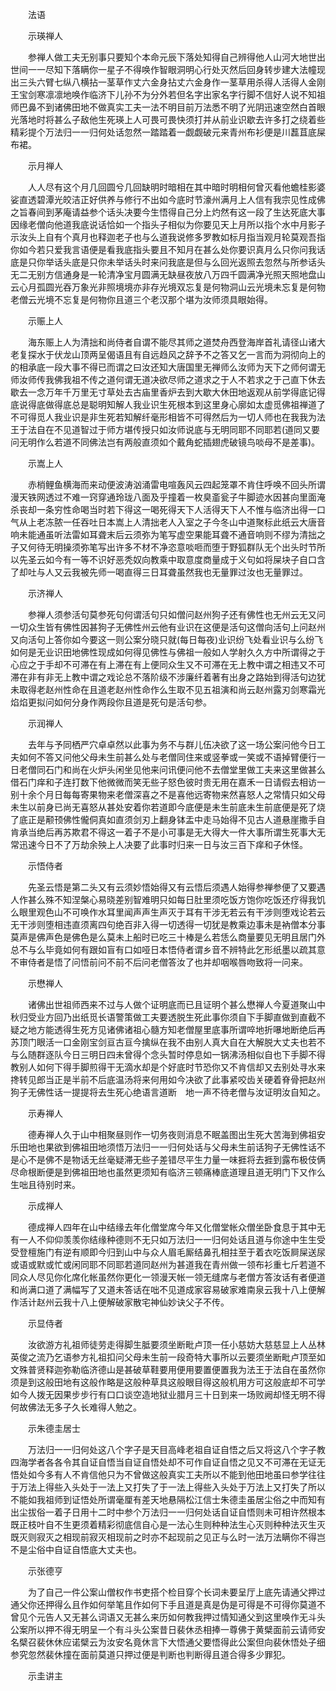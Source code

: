 <!-- { "loadSidebar": true } -->

　　法语

　　示瑛禅人

　　参禅人做工夫无别事只要知个本命元辰下落处知得自己辨得他人山河大地世出世间一一尽知下落瞒你一星子不得唤作智眼洞明心行处灭然后回身转步建大法幢现出三头六臂七纵八横拈一茎草作丈六金身拈丈六金身作一茎草用杀得人活得人金刚王宝剑寒凛凛地唤作临济下儿孙不为分外若但名字出家名字行脚不信好人说不知祖师巴鼻不到诸佛田地不做真实工夫一法不明目前万法悉不明了光阴迅速空然白首眼光落地时将甚么子敌他生死瑛上人可畏可畏快须打并从前业识歇去许多打之绕着些精彩提个万法归一一归何处话忽然一踏踏着一觑觑破元来青州布衫便是川藞苴底屎布裙。

　　示月禅人

　　人人尽有这个月几回圆兮几回缺明时暗相在其中暗时明相何曾灭看他蟾桂影婆娑直透碧潭光皎洁正好供养与修行不出如今底时节濠州满月上人信有我宗见性成佛之旨春间到茅庵请益参个话头决要今生悟得自己分上灼然有这一段了生达死底大事因缘老僧向他道我底说话恰如一个指头子相似为你要见天上月所以指个水中月影子示汝头上自有个真月也释迦老子也与么道我说修多罗教如标月指当观月轮莫观吾指你如今若只爱我言语便是看我底指头要且不知月在甚么处你要识真月么只你问我话底是只你举话头底是只你未举话头时来问我底是但与么回光返照去忽然与所参话头无二无别方信通身是一轮清净宝月圆满无缺昼夜放八万四千圆满净光照天照地盘山云心月孤圆光吞万象光非照境境亦非存光境双忘复是何物洞山云光境未忘复是何物老僧云光境不忘复是何物你且道三个老汉那个堪为汝师须具眼始得。

　　示赈上人

　　海东赈上人为清拙和尚侍者自谓不能尽其师之道焚舟西登海岸首礼请径山诸大老复探水于伏龙山顶两呈偈语且有自远趋风之辞予不之答又乞一言而为洞彻向上的的相承底一段大事不得已而谓之曰汝还知大唐国里无禅师么汝师为天下之师何谓无师汝师传我佛我祖不传之道何谓无道决欲尽师之道求之于人不若求之于己直下休去歇去一念万年千万里无寸草处去古庙里香炉去到大歇大休田地返观从前学得底记得底说得底做得底总是聪明知解人我业识生死根本到这里身心廓如太虚觅佛祖禅道了不可得觅人我业识是非生死若知解纤毫形相皆不可得然后为一切人师也在我我为法王于法自在不见道智过于师方堪传授只如汝师说底与无明同耶不同耶若(道同又要问无明作么若道不同佛法岂有两般直须如个戴角蛇插翅虎破镜鸟啖母不是差事)。

　　示嵩上人

　　赤梢鲤鱼横海而来动便波涛汹涌雷电喧轰风云四起笼罩不肯住呼唤不回头所谓漫天铁网透过不难一窍穿通玲珑八面及乎撞着一枚臭齑瓮子牛脚迹水因甚向里面淹杀丧却一条穷性命喝当时若下得这一喝死得天下人活得天下人不惟与临济出得一口气从上老冻脓一任吞吐日本嵩上人清拙老人入室之子今冬山中道聚标此纸云大唐音响未能通虽听法雷如耳聋末后云须弥为笔写虚空果能耳聋不通音响则不缪为清拙之子又何待无明操须弥笔写出许多不材不净恣意啖咂而堕于野狐群队无个出头时节所以先圣云如今有一等不识好恶秃奴向教乘中取意度商量成于义句如将屎块子自口含了却吐与人又云我被先师一喝直得三日耳聋虽然我也无量罪过汝也无量罪过。

　　示济禅人

　　参禅人须参活句莫参死句何谓活句只如僧问赵州狗子还有佛性也无州云无又问一切众生皆有佛性因甚狗子无佛性州云他有业识在这便是活句这僧向活句上问赵州又向活句上答你如今要这一则公案分晓只就(每日每夜)业识纷飞处看业识与么纷飞如何是无业识田地佛性现成如何得见佛性与佛祖一般如人学射久久方中所谓得之于心应之于手却不可滞在有上滞在有上便同众生又不可滞在无上教中谓之相违又不可滞在非有非无上教中谓之戏论总不落阶级不涉廉纤着著有出身之路始到得活句边犹未取得老赵州性命在且道老赵州性命作么生取不见五祖演和尚云赵州露刃剑寒霜光焰焰更拟问如何分身作两段你且道是死句是活句参。

　　示润禅人

　　去年与予同栖严穴卓卓然以此事为务不与群儿伍决欲了这一场公案问他今日工夫如何不答又问他父母未生前甚么处与老僧同住来或竖拳或一笑或不语掉臂便行一日老僧同石门和尚在火炉头闲坐见他来问讯便问他不去僧堂里做工夫来这里做甚么借石门痒和子连打数下他微微而笑无些子怒色彼时贵无用在嘉禾一日请假去相访一别十余个月日每每寄果物来老僧深喜之不是喜他远寄物来然喜怒人之常情只如父母未生以前身已尚无喜怒从甚处安着你若道即今底便是未生前底未生前底便是死了烧了底正是颟顸佛性儱侗真如直须剑刃上翻身钵盂中走马始得不见古人道悬崖撒手自肯承当绝后再苏欺君不得这一着子不是小可事是无大得大一件大事所谓生死事大无常迅速今日不了万劫余殃上人决要了此事时归来一日与汝三百下痒和子休怪。

　　示悟侍者

　　先圣云悟是第二头又有云须妙悟始得又有云悟后须遇人始得参禅参便了又要遇人作甚么殊不知涅槃心易晓差别智难明只如每日肚里须吃饭方饱你吃饭还疗得我饥么眼里观色山不可唤作水耳里闻声声生声灭于耳有干涉无若云有干涉则堕戏论若云无干涉则堕相违直须离四句绝百非入得一切透得一切犹是教乘边事未是衲僧本分事莫声是佛声色是佛色是么莫未上船时已吃三十棒是么若恁么商量要见无明且居门外总不与么毕竟如何有跟如盲有口如哑日本悟侍者谓乡音不辨特此乞形纸墨以疏其意不审侍者是悟了问悟前问不前不后问老僧答汝了也并却咽喉唇吻致将一问来。

　　示懋禅人

　　诸佛出世祖师西来不过与人做个证明底而已且证明个甚么懋禅人今夏道聚山中秋归受业方回乃出纸觅长语警策做工夫要透脱生死此事你须自下手脚直做到直截不疑之地方能透得生死方见诸佛诸祖心髓方知老僧屋里底事所谓啐地折嚗地断绝后再苏顶门眼活一口金刚宝剑亘古亘今擒纵在我不由别人真大自在大解脱大丈夫也若不与么随群逐队今日三明日四未曾得个念头暂时停息如一锅沸汤相似自也下手脚不得教别人如何下得手脚煎得干无滴水却是个好底时节恐你又不肯信却又去别处寻水来搀转见郎当正是半前不后底温汤将来何用如今决欲了此事紧咬齿关硬着脊骨把赵州狗子无佛性话一提提将去生死心绝语言道断　地一声不待老僧与汝证明汝自知之。

　　示寿禅人

　　德寿禅人久于山中相聚昼则作一切务夜则消息不眠盖图出生死大苦海到佛祖安乐田地也果欲到佛祖田地须悟万法归一一归何处话与父母未生前话狗子无佛性话不是心不是佛不是物话无丝毫疑滞无些子差错尽平生力量一味捱将去捱到露布极伎俩尽命根断便是到佛祖田地也虽然更须知有临济三顿痛棒底道理且道无明门下又作么生咄且待别时来。

　　示成禅人

　　德成禅人四年在山中结缘去年化僧堂席今年又化僧堂帐众僧坐卧食息于其中无有一人不仰仰羡羡你结缘种德则不无只如万法归一一归何处话且道与你途中生生受受登檀施门有逆有顺即今归到山中与众人眉毛厮结鼻孔相拄至于着衣吃饭屙屎送尿或语或默或忙或闲同耶不同耶若道同赵州为甚道我在青州做一领布衫重七斤若道不同众人尽见你化席化帐虽然你更化一领漫天帐一领无缝席与老僧方答汝话有者便道和尚满口道了满幅写了又道未答话在咄不见道成家容易破家难南泉云我十八上便解作活计赵州云我十八上便解破家散宅神仙妙诀父子不传。

　　示显侍者

　　汝欲游方礼祖师徒劳走得脚生胝要须坐断毗卢顶一任小慈妨大慈慈显上人丛林英俊之流乃乞语参方礼祖扣问父母未生前一段奇特大事所以云要须坐断毗卢顶至如文殊普贤释迦弥勒临济德山是甚破草鞋要用便用要置便置我为法王于法自在虽然你须是到这般田地有这般作略是这般种草具这般眼目得这般机用方可这般底却不可学如今人拨无因果步步行有口口谈空造地狱业腊月三十日到来一场败阙却怪无明不得何故佛法无多子久长难得人勉之。

　　示朱德圭居士

　　万法归一一归何处这八个字子是天目高峰老祖自证自悟之后又将这八个字子教四海学者各各令其自证自悟当自证自悟处却不可作自证自悟之见又不可滞在无证无悟处如今多有人不肯信他只为不曾做这般真实工夫所以不能到他田地虽曰参学往往于万法上得些入头处于一法上又打失了于一法上得些入头处于万法上又打失了所以不能如我祖师到证悟处所谓毫厘有差天地悬隔松江信士朱德圭虽居尘俗之中而知有出尘拔俗一着子日用十二时中参个万法归一一归何处话自证自悟则未可相许然根本既正枝叶自不生更须着精彩彻底信自心是一法心生则种种法生心灭则种种法灭生灭既灭则寂灭之相现前寂灭相现前之时亦不起现前之见正与么时一法万法瞒你不得岂不是尘俗中自证自悟底大丈夫也。

　　示张德亨

　　为了自己一件公案山僧权作书吏搭个检目穿个长词未要呈厅上底先请通父押过通父你还押得么且作如何举笔且作如何下手且道是真是伪是可得是不可得你莫道不曾见个元告人又无甚么词语又无甚么来历如何教我押过情知通父到这里唤作无斗头公案所以押不得无明呈一个有斗头公案昔日裴休丞相捧一尊佛于黄檗面前云请师安名檗召裴休休应诺檗云为汝安名竟休言下大悟通父要悟得此公案但向裴休悟处子细参究忽然裴休撞在面前莫道只押过便是判断也判断得且道合得多少罪犯。

　　示圭讲主


